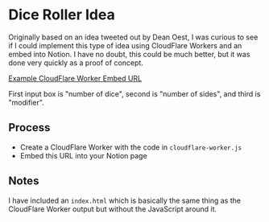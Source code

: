 # Dice Roller Idea
Originally based on an idea tweeted out by Dean Oest, I was curious to see if I could implement this type of idea using CloudFlare Workers and an embed into Notion. I have no doubt, this could be much better, but it was done very quickly as a proof of concept.

[Example CloudFlare Worker Embed URL](https://autumn-snowflake-6518.listekconsulting.workers.dev/)

First input box is "number of dice", second is "number of sides", and third is "modifier".

## Process
- Create a CloudFlare Worker with the code in `cloudflare-worker.js`
- Embed this URL into your Notion page

## Notes
I have included an `index.html` which is basically the same thing as the CloudFlare Worker output but without the JavaScript around it.